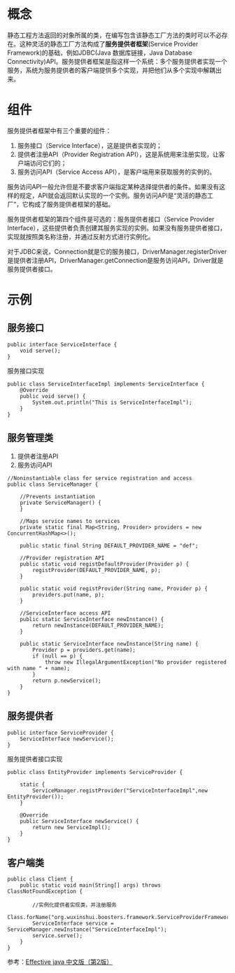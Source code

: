 # 概念

静态工程方法返回的对象所属的类，在编写包含该静态工厂方法的类时可以不必存在。这种灵活的静态工厂方法构成了**服务提供者框架**(Service Provider Framework)的基础，例如JDBC(Java 数据库链接，Java Database Connectivity)API。服务提供者框架是指这样一个系统：多个服务提供者实现一个服务，系统为服务提供者的客户端提供多个实现，并把他们从多个实现中解耦出来。

# 组件

服务提供者框架中有三个重要的组件：
1. 服务接口（Service Interface），这是提供者实现的；
2. 提供者注册API（Provider Registration API），这是系统用来注册实现，让客户端访问它们的；
3. 服务访问API（Service Access API），是客户端用来获取服务的实例的。

服务访问API一般允许但是不要求客户端指定某种选择提供者的条件。如果没有这样的规定，API就会返回默认实现的一个实例。服务访问API是“灵活的静态工厂”，它构成了服务提供者框架的基础。

服务提供者框架的第四个组件是可选的：服务提供者接口（Service Provider Interface），这些提供者负责创建其服务实现的实例。如果没有服务提供者接口，实现就按照类名称注册，并通过反射方式进行实例化。

对于JDBC来说，Connection就是它的服务接口，DriverManager.registerDriver是提供者注册API，DriverManager.getConnection是服务访问API，Driver就是服务提供者接口。

# 示例

## 服务接口

```
public interface ServiceInterface {
	void serve();
}
```

服务接口实现

```
public class ServiceInterfaceImpl implements ServiceInterface {
	@Override
	public void serve() {
		System.out.println("This is ServiceInterfaceImpl");
	}
}
```

## 服务管理类
1. 提供者注册API
2. 服务访问API

```
//Noninstantiable class for service registration and access
public class ServiceManager {

	//Prevents instantiation
	private ServiceManager() {
	}

	//Maps service names to services
	private static final Map<String, Provider> providers = new ConcurrentHashMap<>();

	public static final String DEFAULT_PROVIDER_NAME = "def";

	//Provider registration API
	public static void registDefaultProvider(Provider p) {
		registProvider(DEFAULT_PROVIDER_NAME, p);
	}

	public static void registProvider(String name, Provider p) {
		providers.put(name, p);
	}

	//ServiceInterface access API
	public static ServiceInterface newInstance() {
		return newInstance(DEFAULT_PROVIDER_NAME);
	}

	public static ServiceInterface newInstance(String name) {
		Provider p = providers.get(name);
		if (null == p) {
			throw new IllegalArgumentException("No provider registered with name " + name);
		}
		return p.newService();
	}
}
```

## 服务提供者

```
public interface ServiceProvider {
	ServiceInterface newService();
}
```

服务提供者接口实现

```
public class EntityProvider implements ServiceProvider {

	static {
		ServiceManager.registProvider("ServiceInterfaceImpl",new EntityProvider());
	}

	@Override
	public ServiceInterface newService() {
		return new ServiceImpl();
	}
}
```

## 客户端类

```
public class Client {
	public static void main(String[] args) throws ClassNotFoundException {
		
		//实例化提供者实现类，并注册服务
	Class.forName("org.wuxinshui.boosters.framework.ServiceProviderFramework.EntityProvider");
		ServiceInterface service = ServiceManager.newInstance("ServiceInterfaceImpl");
		service.serve();
	}
}
```

参考：[Effective java 中文版（第2版）](https://book.douban.com/subject/3360807/)